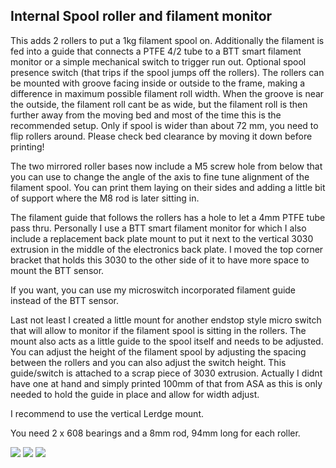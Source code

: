 ## Internal Spool roller and filament monitor ##

This adds 2 rollers to put a 1kg filament spool on. Additionally the filament is fed into a guide that connects a PTFE 4/2 tube to a BTT smart filament monitor or a simple mechanical switch to trigger run out. Optional spool presence switch (that trips if the spool jumps off the rollers). The rollers can be mounted with groove facing inside or outside to the frame, making a difference in maximum possible filament roll width. When the groove is near the outside, the filament roll cant be as wide, but the filament roll is then further away from the moving bed and most of the time this is the recommended setup. Only if spool is wider than about 72 mm, you need to flip rollers around. Please check bed clearance by moving it down before printing!

The two mirrored roller bases now include a M5 screw hole from below that you can use to change the angle of the axis to fine tune alignment of the filament spool. You can print them laying on their sides and adding a little bit of support where the M8 rod is later sitting in.

The filament guide that follows the rollers has a hole to let a 4mm PTFE tube pass thru. Personally I use a BTT smart filament monitor for which I also include a replacement back plate mount to put it next to the vertical 3030 extrusion in the middle of the electronics back plate. I moved the top corner bracket that holds this 3030 to the other side of it to have more space to mount the BTT sensor.

If you want, you can use my microswitch incorporated filament guide instead of the BTT sensor.

Last not least I created a little mount for another endstop style micro switch that will allow to monitor if the filament spool is sitting in the rollers. The mount also acts as a little guide to the spool itself and needs to be adjusted. You can adjust the height of the filament spool by adjusting the spacing between the rollers and you can also adjust the switch height. This guide/switch is attached to a scrap piece of 3030 extrusion. Actually I didnt have one at hand and simply printed 100mm of that from ASA as this is only needed to hold the guide in place and allow for width adjust.

I recommend to use the vertical Lerdge mount.

You need 2 x 608 bearings and a 8mm rod, 94mm long for each roller.


![](https://github.com/RURon/Vcore-Mods/blob/main/Internal-Spool-Roller/internalspool1.png)
![](https://github.com/RURon/Vcore-Mods/blob/main/Internal-Spool-Roller/BTTsensormount.png)
![](https://github.com/RURon/Vcore-Mods/blob/main/Internal-Spool-Roller/20211030_162135.jpg)




